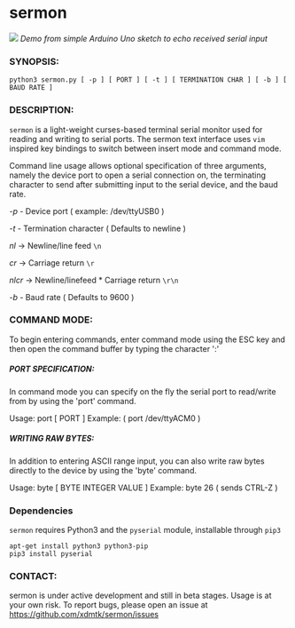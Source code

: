 # sermon
![](https://s3.amazonaws.com/xdmtk-test-group/sermon-demo3.gif)
_Demo from simple Arduino Uno sketch to echo received serial input_


### SYNOPSIS: 

`python3 sermon.py [ -p ] [ PORT ] [ -t ] [ TERMINATION CHAR ] [ -b ] [ BAUD RATE ]`

### DESCRIPTION: 

`sermon` is a light-weight curses-based terminal serial monitor used for reading and writing to serial ports. The sermon text 
interface uses `vim` inspired key bindings to switch between insert mode and command mode. 

Command line usage allows optional specification of three arguments, namely the device port to open a serial connection
on, the terminating character to send after submitting input to the serial device, and the baud rate. 


*-p*  - Device port ( example: /dev/ttyUSB0 )

*-t*  - Termination character ( Defaults to newline )

*nl* -> Newline/line feed `\n`

*cr* -> Carriage return `\r`

*nlcr* -> Newline/linefeed * Carriage return `\r\n`

*-b*  - Baud rate ( Defaults to 9600 )



### COMMAND MODE:

To begin entering commands, enter command mode using the ESC key and then open the command buffer by 
typing the character ':' 


##### PORT SPECIFICATION: 

In command mode you can specify on the fly the serial port to read/write from by using the 'port' command. 

Usage: port [ PORT ]
Example: ( port /dev/ttyACM0 )


##### WRITING RAW BYTES:

In addition to entering ASCII range input, you can also write raw bytes directly to the device by using the 'byte' 
command. 

Usage: byte [ BYTE INTEGER VALUE ] 
Example: byte 26  ( sends CTRL-Z ) 


### Dependencies
 `sermon` requires Python3 and the `pyserial` module, installable through `pip3`

`apt-get install python3 python3-pip` <br>
`pip3 install pyserial`



### CONTACT:

sermon is under active development and still in beta stages. Usage is at your own risk. To report bugs, please open an 
issue at https://github.com/xdmtk/sermon/issues

